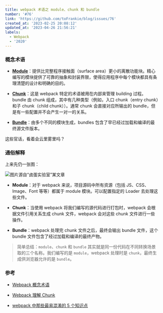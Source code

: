 ```yaml
---
title: webpack 术语之 module、chunk 和 bundle
number: '#76'
link: 'https://github.com/toFrankie/blog/issues/76'
created_at: '2023-02-25 20:08:12'
updated_at: '2023-04-26 21:56:21'
labels:
  - Webpack
  - '2020'
---
```

### 概念术语

*   [**Module**](https://v4.webpack.docschina.org/concepts/modules)：提供比完整程序接触面（surface area）更小的离散功能块。精心编写的模块提供了可靠的抽象和封装界限，使得应用程序中每个模块都具有条理清楚的设计和明确的目的。

* [**Chunk**]()：这是 webpack 特定的术语被用在内部来管理 building 过程。bundle 由 chunk 组成，其中有几种类型（例如，入口 chunk（entry chunk）和子 chunk（child chunk））。通常 chunk 会直接对应所输出的 bundle，但是有一些配置并不会产生一对一的关系。

*   [**Bundle**](https://v4.webpack.docschina.org/guides/getting-started/#creating-a-bundle)：由多个不同的模块生成，bundles 包含了早已经过加载和编译的最终源文件版本。

这些官话，看着会云里雾里吗？

### 通俗解释

上来先仍一张图：

![图片源自“卤蛋实验室”某文章](https://upload-images.jianshu.io/upload_images/5128488-5b3e4374a890a6d9.png?imageMogr2/auto-orient/strip%7CimageView2/2/w/1240)


* **Module**：对于 webpack 来说，项目源码中所有资源（包括 JS、CSS、Image、Font 等等）都属于 module 模块。可以配置指定的 Loader 去处理这些文件。

* **Chunk**：当使用 webpack 将我们编写的源代码进行打包时，webpack 会根据文件引用关系生成 chunk 文件，webpack 会对这些 chunk 文件进行一些操作。

* **Bundle**：webpack 处理完 chunk 文件之后，最终会输出 bundle 文件，这个 bundle 文件包含了经过加载和编译的最终产物。

> 简单总结：`module`、`chunk` 和 `bundle` 其实就是同一份代码在不同转换场景取的三个名称。我们编写的是 `module`，webpack 处理时是 `chunk`，最终生成供浏览器允许的是 `bundle`。

### 参考

* [Webpack 概念术语](https://v4.webpack.docschina.org/glossary/)

* [Webpack 理解 Chunk](https://juejin.cn/post/6844903889393680392)

* [webpack 中那些最易混淆的 5 个知识点](https://juejin.cn/post/6844904007362674701)
